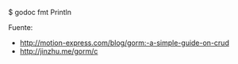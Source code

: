 $ godoc fmt Println

Fuente:

+ http://motion-express.com/blog/gorm:-a-simple-guide-on-crud
+ http://jinzhu.me/gorm/c